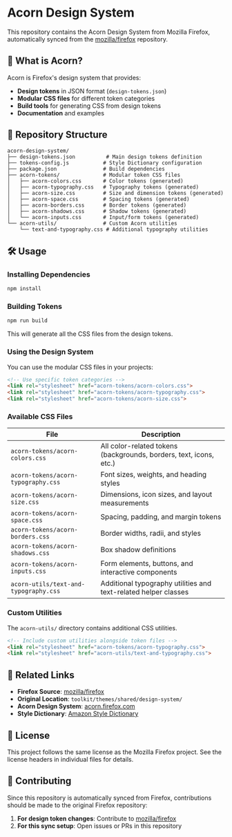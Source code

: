 # Acorn Design System

This repository contains the Acorn Design System from Mozilla Firefox, automatically synced from the [mozilla/firefox](https://github.com/mozilla/firefox) repository.

## 🎨 What is Acorn?

Acorn is Firefox's design system that provides:
- **Design tokens** in JSON format (`design-tokens.json`)
- **Modular CSS files** for different token categories
- **Build tools** for generating CSS from design tokens
- **Documentation** and examples

## 📁 Repository Structure

```
acorn-design-system/
├── design-tokens.json          # Main design tokens definition
├── tokens-config.js           # Style Dictionary configuration
├── package.json               # Build dependencies
├── acorn-tokens/              # Modular token CSS files
│   ├── acorn-colors.css       # Color tokens (generated)
│   ├── acorn-typography.css   # Typography tokens (generated)
│   ├── acorn-size.css         # Size and dimension tokens (generated)
│   ├── acorn-space.css        # Spacing tokens (generated)
│   ├── acorn-borders.css      # Border tokens (generated)
│   ├── acorn-shadows.css      # Shadow tokens (generated)
│   └── acorn-inputs.css       # Input/form tokens (generated)
└── acorn-utils/               # Custom Acorn utilities
    └── text-and-typography.css # Additional typography utilities
```

## 🛠️ Usage

### Installing Dependencies

```bash
npm install
```

### Building Tokens

```bash
npm run build
```

This will generate all the CSS files from the design tokens.

### Using the Design System

You can use the modular CSS files in your projects:

```html
<!-- Use specific token categories -->
<link rel="stylesheet" href="acorn-tokens/acorn-colors.css">
<link rel="stylesheet" href="acorn-tokens/acorn-typography.css">
<link rel="stylesheet" href="acorn-tokens/acorn-size.css">
```

### Available CSS Files

| File | Description |
|------|-------------|
| `acorn-tokens/acorn-colors.css` | All color-related tokens (backgrounds, borders, text, icons, etc.) |
| `acorn-tokens/acorn-typography.css` | Font sizes, weights, and heading styles |
| `acorn-tokens/acorn-size.css` | Dimensions, icon sizes, and layout measurements |
| `acorn-tokens/acorn-space.css` | Spacing, padding, and margin tokens |
| `acorn-tokens/acorn-borders.css` | Border widths, radii, and styles |
| `acorn-tokens/acorn-shadows.css` | Box shadow definitions |
| `acorn-tokens/acorn-inputs.css` | Form elements, buttons, and interactive components |
| `acorn-utils/text-and-typography.css` | Additional typography utilities and text-related helper classes |

### Custom Utilities

The `acorn-utils/` directory contains additional CSS utilities.

```html
<!-- Include custom utilities alongside token files -->
<link rel="stylesheet" href="acorn-tokens/acorn-typography.css">
<link rel="stylesheet" href="acorn-utils/text-and-typography.css">
```

## 🔗 Related Links

- **Firefox Source**: [mozilla/firefox](https://github.com/mozilla/firefox)
- **Original Location**: `toolkit/themes/shared/design-system/`
- **Acorn Design System**: [acorn.firefox.com](https://acorn.firefox.com/)
- **Style Dictionary**: [Amazon Style Dictionary](https://amzn.github.io/style-dictionary/)

## 📝 License

This project follows the same license as the Mozilla Firefox project. See the license headers in individual files for details.

## 🤝 Contributing

Since this repository is automatically synced from Firefox, contributions should be made to the original Firefox repository:

1. **For design token changes**: Contribute to [mozilla/firefox](https://github.com/mozilla/firefox)
2. **For this sync setup**: Open issues or PRs in this repository

